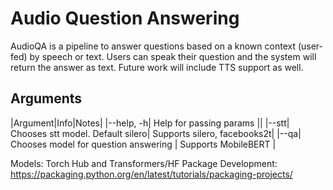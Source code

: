 # Audio Question Answering

AudioQA is a pipeline to answer questions based on a known context (user-fed) by speech or text. Users can speak their question and the system will return the answer as text. Future work will include TTS support as well.

## Arguments
|Argument|Info|Notes|
|--help, -h| Help for passing params ||
|--stt| Chooses stt model. Default silero| Supports silero, facebooks2t|
|--qa| Chooses model for question answering | Supports MobileBERT |


Models: Torch Hub and Transformers/HF
Package Development: https://packaging.python.org/en/latest/tutorials/packaging-projects/

